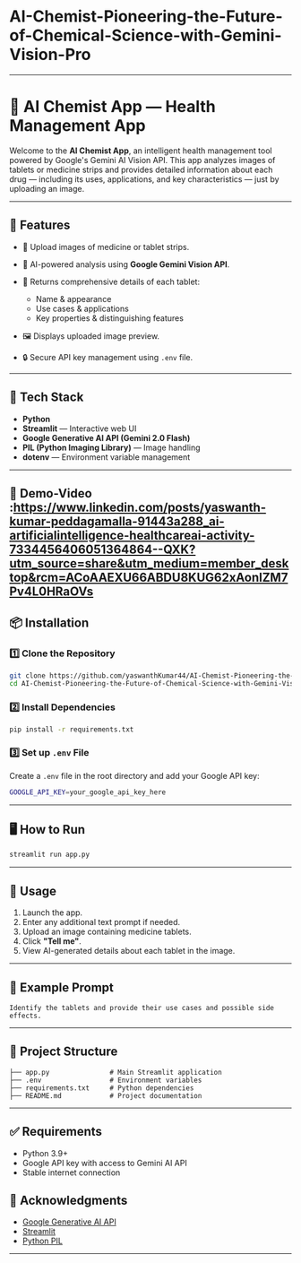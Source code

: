 # AI-Chemist-Pioneering-the-Future-of-Chemical-Science-with-Gemini-Vision-Pro
---

# 📱 AI Chemist App — Health Management App

Welcome to the **AI Chemist App**, an intelligent health management tool powered by Google's Gemini AI Vision API. This app analyzes images of tablets or medicine strips and provides detailed information about each drug — including its uses, applications, and key characteristics — just by uploading an image.

---

## 📝 Features

* 📸 Upload images of medicine or tablet strips.
* 🧠 AI-powered analysis using **Google Gemini Vision API**.
* 📝 Returns comprehensive details of each tablet:

  * Name & appearance
  * Use cases & applications
  * Key properties & distinguishing features
* 🖼️ Displays uploaded image preview.
* 🔒 Secure API key management using `.env` file.

---

## 🚀 Tech Stack

* **Python**
* **Streamlit** — Interactive web UI
* **Google Generative AI API (Gemini 2.0 Flash)**
* **PIL (Python Imaging Library)** — Image handling
* **dotenv** — Environment variable management

---
## 🚀 Demo-Video :https://www.linkedin.com/posts/yaswanth-kumar-peddagamalla-91443a288_ai-artificialintelligence-healthcareai-activity-7334456406051364864--QXK?utm_source=share&utm_medium=member_desktop&rcm=ACoAAEXU66ABDU8KUG62xAonIZM7Pv4L0HRaOVs



## 📦 Installation

### 1️⃣ Clone the Repository

```bash
git clone https://github.com/yaswanthKumar44/AI-Chemist-Pioneering-the-Future-of-Chemical-Science-with-Gemini-Vision-Pro.git
cd AI-Chemist-Pioneering-the-Future-of-Chemical-Science-with-Gemini-Vision-Pro
```

### 2️⃣ Install Dependencies

```bash
pip install -r requirements.txt
```

### 3️⃣ Set up `.env` File

Create a `.env` file in the root directory and add your Google API key:

```bash
GOOGLE_API_KEY=your_google_api_key_here
```

---

## 🖥️ How to Run

```bash
streamlit run app.py
```


---

## 📸 Usage

1. Launch the app.
2. Enter any additional text prompt if needed.
3. Upload an image containing medicine tablets.
4. Click **"Tell me"**.
5. View AI-generated details about each tablet in the image.

---

## 📖 Example Prompt

```
Identify the tablets and provide their use cases and possible side effects.
```

---

## 📂 Project Structure

```
├── app.py               # Main Streamlit application
├── .env                 # Environment variables
├── requirements.txt     # Python dependencies
├── README.md            # Project documentation
```

---

## ✅ Requirements

* Python 3.9+
* Google API key with access to Gemini AI API
* Stable internet connection



## 🤝 Acknowledgments

* [Google Generative AI API](https://ai.google.dev/)
* [Streamlit](https://streamlit.io/)
* [Python PIL](https://pillow.readthedocs.io/en/stable/)

---
